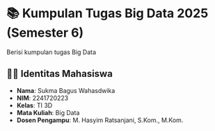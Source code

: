 # 📚 Kumpulan Tugas Big Data 2025 (Semester 6)  
Berisi kumpulan tugas Big Data 

## 🧔🏽 Identitas Mahasiswa  
- **Nama**: Sukma Bagus Wahasdwika  
- **NIM**: 2241720223  
- **Kelas**: TI 3D  
- **Mata Kuliah**: Big Data  
- **Dosen Pengampu**: M. Hasyim Ratsanjani, S.Kom., M.Kom.  
